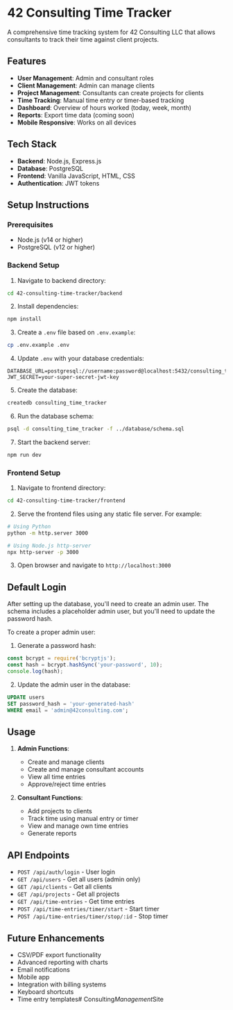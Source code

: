 # 42 Consulting Time Tracker

A comprehensive time tracking system for 42 Consulting LLC that allows consultants to track their time against client projects.

## Features

- **User Management**: Admin and consultant roles
- **Client Management**: Admin can manage clients
- **Project Management**: Consultants can create projects for clients
- **Time Tracking**: Manual time entry or timer-based tracking
- **Dashboard**: Overview of hours worked (today, week, month)
- **Reports**: Export time data (coming soon)
- **Mobile Responsive**: Works on all devices

## Tech Stack

- **Backend**: Node.js, Express.js
- **Database**: PostgreSQL
- **Frontend**: Vanilla JavaScript, HTML, CSS
- **Authentication**: JWT tokens

## Setup Instructions

### Prerequisites
- Node.js (v14 or higher)
- PostgreSQL (v12 or higher)

### Backend Setup

1. Navigate to backend directory:
```bash
cd 42-consulting-time-tracker/backend
```

2. Install dependencies:
```bash
npm install
```

3. Create a `.env` file based on `.env.example`:
```bash
cp .env.example .env
```

4. Update `.env` with your database credentials:
```
DATABASE_URL=postgresql://username:password@localhost:5432/consulting_time_tracker
JWT_SECRET=your-super-secret-jwt-key
```

5. Create the database:
```bash
createdb consulting_time_tracker
```

6. Run the database schema:
```bash
psql -d consulting_time_tracker -f ../database/schema.sql
```

7. Start the backend server:
```bash
npm run dev
```

### Frontend Setup

1. Navigate to frontend directory:
```bash
cd 42-consulting-time-tracker/frontend
```

2. Serve the frontend files using any static file server. For example:
```bash
# Using Python
python -m http.server 3000

# Using Node.js http-server
npx http-server -p 3000
```

3. Open browser and navigate to `http://localhost:3000`

## Default Login

After setting up the database, you'll need to create an admin user. The schema includes a placeholder admin user, but you'll need to update the password hash.

To create a proper admin user:

1. Generate a password hash:
```javascript
const bcrypt = require('bcryptjs');
const hash = bcrypt.hashSync('your-password', 10);
console.log(hash);
```

2. Update the admin user in the database:
```sql
UPDATE users 
SET password_hash = 'your-generated-hash' 
WHERE email = 'admin@42consulting.com';
```

## Usage

1. **Admin Functions**:
   - Create and manage clients
   - Create and manage consultant accounts
   - View all time entries
   - Approve/reject time entries

2. **Consultant Functions**:
   - Add projects to clients
   - Track time using manual entry or timer
   - View and manage own time entries
   - Generate reports

## API Endpoints

- `POST /api/auth/login` - User login
- `GET /api/users` - Get all users (admin only)
- `GET /api/clients` - Get all clients
- `GET /api/projects` - Get all projects
- `GET /api/time-entries` - Get time entries
- `POST /api/time-entries/timer/start` - Start timer
- `POST /api/time-entries/timer/stop/:id` - Stop timer

## Future Enhancements

- CSV/PDF export functionality
- Advanced reporting with charts
- Email notifications
- Mobile app
- Integration with billing systems
- Keyboard shortcuts
- Time entry templates#   C o n s u l t i n g _ M a n a g e m e n t _ S i t e  
 